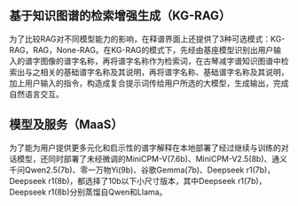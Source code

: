 
## 基于知识图谱的检索增强生成（KG-RAG）

为了比较RAG对不同模型能力的影响，在释谱界面上还提供了3种可选模式：KG-RAG，RAG，None-RAG。在KG-RAG的模式下，先经由基座模型识别出用户输入的谱字图像的谱字名称，再将谱字名称作为检索词，在古琴减字谱知识图谱中检索出与之相关的基础谱字名称及其说明，再将谱字名称、基础谱字名称及其说明，加上用户输入的指令，构造成复合提示词传给用户所选的大模型，生成输出，完成自然语言交互。

## 模型及服务（MaaS）

为了能为用户提供更多元化和启示性的谱字解释在本地部署了经过继续与训练的对话模型，还同时部署了未经微调的MiniCPM-V(7.6b)、MiniCPM-V2.5(8b)、通义千问Qwen2.5(7b)、零一万物Yi(9b)、谷歌Gemma(7b)、Deepseek r1(7b)，Deepseek r1(8b)，都选择了10b以下小尺寸版本，其中Deepseek r1(7b)，Deepseek r1(8b)分别蒸馏自Qwen和Llama。
    
    

